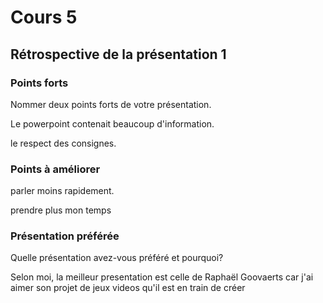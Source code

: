 # Cours 5
## Rétrospective de la présentation 1

### Points forts
Nommer deux points forts de votre présentation. 

Le powerpoint contenait beaucoup d'information.

le respect des consignes.

### Points à améliorer

parler moins rapidement. 

prendre plus mon temps


### Présentation préférée
Quelle présentation avez-vous préféré et pourquoi? 

Selon moi, la meilleur presentation est celle de Raphaël Goovaerts car j'ai aimer son projet de jeux videos qu'il est en train de créer 
